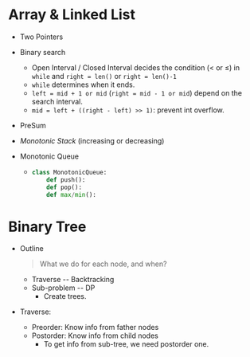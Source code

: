 # Array & Linked List

*   Two Pointers
*   Binary search
    *   Open Interval / Closed Interval decides the condition ($<$ or $\leq$) in `while` and `right = len()` or `right = len()-1`
    *   `while` determines when it ends.
    *   `left = mid + 1 or mid` (`right = mid - 1 or mid`) depend on the search interval.
    *   `mid = left + ((right - left) >> 1)`: prevent int overflow.
*   PreSum
*   *Monotonic Stack* (increasing or decreasing)
*   Monotonic Queue

    *   ```python
        class MonotonicQueue:
            def push():
            def pop():
            def max/min():
        ```



# Binary Tree

*   Outline

    >   What we do for each node, and when?

    *   Traverse -- Backtracking
    *   Sub-problem -- DP
        *   Create trees.

*   Traverse:

    *   Preorder: Know info from father nodes
    *   Postorder: Know info from child nodes
        *   To get info from sub-tree,  we need postorder one.

